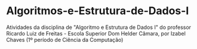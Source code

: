 # Algoritmos-e-Estrutura-de-Dados-I
Atividades da disciplina de "Algoritmo e Estrutura de Dados I" do professor Ricardo Luiz de Freitas - Escola Superior Dom Helder Câmara, por Izabel Chaves (1º período de Ciência da Computação) 
